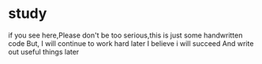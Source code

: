 # study
if you see here,Please don't be too serious,this is just some handwritten code But,
I will continue to work hard later I believe i will succeed And write out useful
things later

